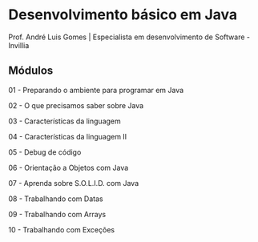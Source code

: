 # Desenvolvimento básico em Java

Prof. André Luis Gomes | Especialista em desenvolvimento de Software - Invillia

## Módulos
01 - Preparando o ambiente para programar em Java

02 - O que precisamos saber sobre Java

03 - Características da linguagem

04 - Características da linguagem II

05 - Debug de código

06 - Orientação a Objetos com Java

07 - Aprenda sobre S.O.L.I.D. com Java

08 - Trabalhando com Datas

09 - Trabalhando com Arrays

10 - Trabalhando com Exceções







